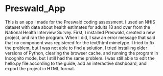 # Preswald_App
This is an app I made for the Preswald coding assessment. I used an NHIS dataset with data about health estimates for adults 18 and over from the National Health Interview Survey.
First, I installed Preswald, created a new project, and ran the program. When I did, I saw an error message that said that no component was registered for the text/html mimetype. I tried to fix the problem, but I was not able to find a solution. I tried installing older versions of Python, clearing the browser cache, and running the program in Incognito mode, but I still had the same problem. I was still able to edit the hello.py file according to the guide, add an interactive dashboard, and export the project in HTML format. 
